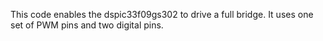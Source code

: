 This code enables the dspic33f09gs302 to drive a full bridge. It uses one set of PWM pins and two digital pins. 
